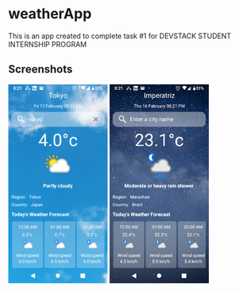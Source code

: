 # weatherApp
This is an app created to complete task #1 for DEVSTACK STUDENT INTERNSHIP PROGRAM

## Screenshots

<img src="images/Screenshot_20230216-202155.png" height="400"> <img src="images/Screenshot_20230216-202137.png" height="400">
